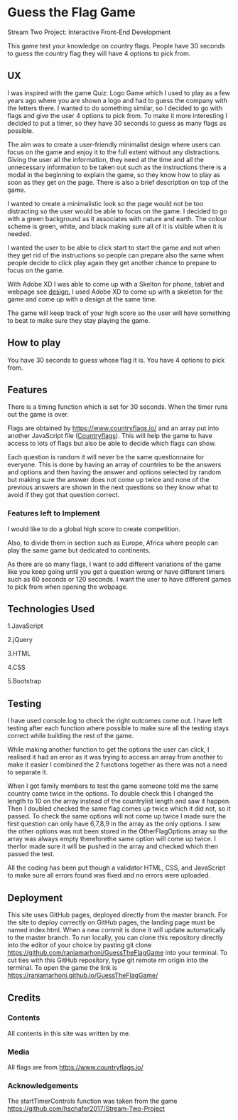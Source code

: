 # Guess the Flag Game
Stream Two Project: Interactive Front-End Development

This game test your knowledge on country flags. People have 30 seconds to guess the country flag they will have 4 options to pick from. 

## UX
I was inspired with the game Quiz: Logo Game which I used to play as a few years ago where you are shown a logo and had to guess the company with the letters there. I wanted to do something similar, so I decided to go with flags and give the user 4 options to pick from. To make it more interesting I decided to put a timer, so they have 30 seconds to guess as many flags as possible.

The aim was to create a user-friendly minimalist design where users can focus on the game and enjoy it to the full extent without any distractions. Giving the user all the information, they need at the time and all the unnecessary information to be taken out such as the instructions there is a modal in the beginning to explain the game, so they know how to play as soon as they get on the page. There is also a brief description on top of the game. 

I wanted to create a minimalistic look so the page would not be too distracting so the user would be able to focus on the game. I decided to go with a green background as it associates with nature and earth. The colour scheme is green, white, and black making sure all of it is visible when it is needed. 

I wanted the user to be able to click start to start the game and not when they get rid of the instructions so people can prepare also the same when people decide to click play again they get another chance to prepare to focus on the game. 
 
With Adobe XD I was able to come up with a Skelton for phone, tablet and webpage see [design.](https://github.com/raniamarhoni/GuessTheFlagGame/blob/ea40b9ffffb597451d5859b6cca7b610fdbc7ce8/assets/design/GuessTheflagDesign.pdf) I used Adobe XD to come up with a skeleton for the game and come up with a design at the same time.

The game will keep track of your high score so the user will have something to beat to make sure they stay playing the game. 

## How to play
You have 30 seconds to guess whose flag it is. You have 4 options to pick from. 

## Features 
There is a timing function which is set for 30 seconds. When the timer runs out the game is over. 

Flags are obtained by https://www.countryflags.io/ and an array put into another JavaScript file ([Countryflags](https://github.com/raniamarhoni/GuessTheFlagGame/blob/afc44a844d84f94245770742e9acd3d3095fba1e/assets/js/countrylist.js)).
This will help the game to have access to lots of flags but also be able to decide which flags can show. 

Each question is random it will never be the same questionnaire for everyone. This is done by having an array of countries to be the answers and options and then having the answer and options selected by random but making sure the answer does not come up twice and none of the previous answers are shown in the next questions so they know what to avoid if they got that question correct.  

### Features left to Implement

I would like to do a global high score to create competition. 

Also, to divide them in section such as Europe, Africa where people can play the same game but dedicated to continents. 

As there are so many flags, I want to add different variations of the game like you keep going until you get a question wrong or have different timers such as 60 seconds or 120 seconds. I want the user to have different games to pick from when opening the webpage.

## Technologies Used
1.JavaScript

2.jQuery

3.HTML

4.CSS

5.Bootstrap  
   
## Testing 
I have used console.log to check the right outcomes come out. I have left testing after each function where possible to make sure all the testing stays correct while building the rest of the game. 

While making another function to get the options the user can click, I realised it had an error as it was trying to access an array from another to make it easier I combined the 2 functions together as there was not a need to separate it. 

When I got family members to test the game someone told me the same country came twice in the options. To double check this I changed the length to 10 on the array instead of the countrylist length and saw it happen. Then I doubled checked the same flag comes up twice which it did not, so it passed. To check the same options will not come up twice I made sure the first question can only have 6,7,8,9 in the array as the only options. I saw the other options was not been stored in the OtherFlagOptions array so the array was always empty thereforethe same option will come up twice. I therfor made sure it will be pushed in the array and checked which then passed the test. 

All the coding has been put though a validator HTML, CSS, and JavaScript to make sure all errors found was fixed and no errors were uploaded. 

## Deployment
This site uses GitHub pages, deployed directly from the master branch. For the site to deploy correctly on GitHub pages, the landing page must be named index.html. When a new commit is done it will update automatically to the master branch.
To run locally, you can clone this repository directly into the editor of your choice by pasting git clone https://github.com/raniamarhoni/GuessTheFlagGame into your terminal. To cut ties with this GitHub repository, type git remote rm origin into the terminal.
To open the game the link is https://raniamarhoni.github.io/GuessTheFlagGame/
## Credits 

### Contents
All contents in this site was written by me.

### Media 
All flags are from https://www.countryflags.io/ 

### Acknowledgements 
The startTimerControls function was taken from the game https://github.com/hschafer2017/Stream-Two-Project 
